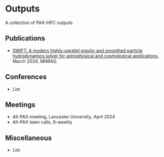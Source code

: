 # Outputs

A collection of PAX-HPC outputs

## Publications

- [SWIFT: A modern highly-parallel gravity and smoothed particle hydrodynamics solver for astrophysical and cosmological applications](https://arxiv.org/abs/2305.13380), March 2024, MNRAS.

## Conferences

- List

## Meetings

- All-PAX meeting, Lancaster University, April 2024
- All-PAX team calls, 6-weekly

## Miscellaneous

- List

